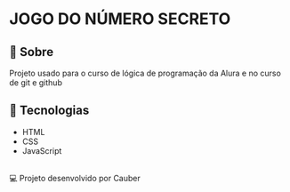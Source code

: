# JOGO DO NÚMERO SECRETO

## 📄 Sobre
Projeto usado para o curso de lógica de programação da Alura e no curso de git e github

## 🚀 Tecnologias
- HTML
- CSS
- JavaScript

<br>💻 Projeto desenvolvido por Cauber